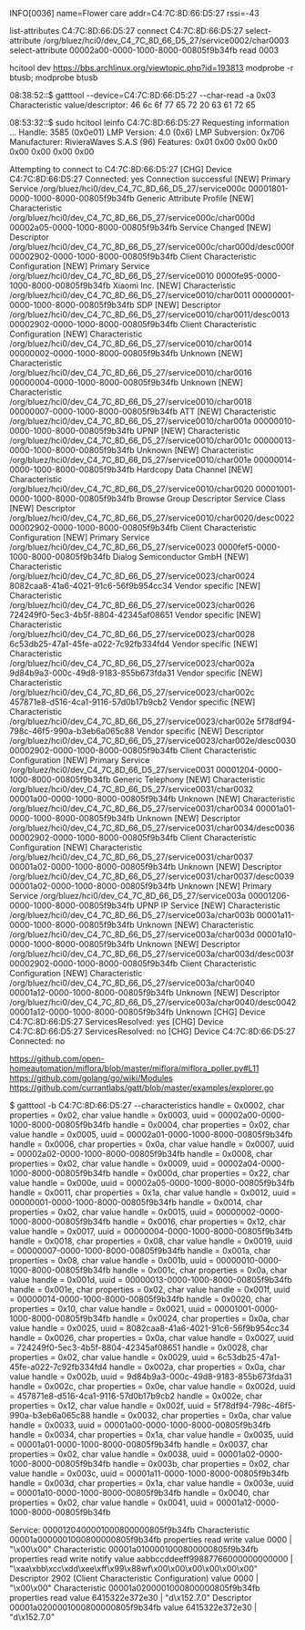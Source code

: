 INFO[0036] name=Flower care addr=C4:7C:8D:66:D5:27 rssi=-43

list-attributes C4:7C:8D:66:D5:27
connect C4:7C:8D:66:D5:27
select-attribute /org/bluez/hci0/dev_C4_7C_8D_66_D5_27/service0002/char0003
select-attribute 00002a00-0000-1000-8000-00805f9b34fb
read 0003

hcitool dev
https://bbs.archlinux.org/viewtopic.php?id=193813
modprobe -r btusb; modprobe btusb

08:38:52::$ gatttool --device=C4:7C:8D:66:D5:27 --char-read -a 0x03
Characteristic value/descriptor: 46 6c 6f 77 65 72 20 63 61 72 65


08:53:32::$ sudo hcitool leinfo C4:7C:8D:66:D5:27
Requesting information ...
	Handle: 3585 (0x0e01)
	LMP Version: 4.0 (0x6) LMP Subversion: 0x706
	Manufacturer: RivieraWaves S.A.S (96)
	Features: 0x01 0x00 0x00 0x00 0x00 0x00 0x00 0x00


Attempting to connect to C4:7C:8D:66:D5:27
[CHG] Device C4:7C:8D:66:D5:27 Connected: yes
Connection successful
[NEW] Primary Service
	/org/bluez/hci0/dev_C4_7C_8D_66_D5_27/service000c
	00001801-0000-1000-8000-00805f9b34fb
	Generic Attribute Profile
[NEW] Characteristic
	/org/bluez/hci0/dev_C4_7C_8D_66_D5_27/service000c/char000d
	00002a05-0000-1000-8000-00805f9b34fb
	Service Changed
[NEW] Descriptor
	/org/bluez/hci0/dev_C4_7C_8D_66_D5_27/service000c/char000d/desc000f
	00002902-0000-1000-8000-00805f9b34fb
	Client Characteristic Configuration
[NEW] Primary Service
	/org/bluez/hci0/dev_C4_7C_8D_66_D5_27/service0010
	0000fe95-0000-1000-8000-00805f9b34fb
	Xiaomi Inc.
[NEW] Characteristic
	/org/bluez/hci0/dev_C4_7C_8D_66_D5_27/service0010/char0011
	00000001-0000-1000-8000-00805f9b34fb
	SDP
[NEW] Descriptor
	/org/bluez/hci0/dev_C4_7C_8D_66_D5_27/service0010/char0011/desc0013
	00002902-0000-1000-8000-00805f9b34fb
	Client Characteristic Configuration
[NEW] Characteristic
	/org/bluez/hci0/dev_C4_7C_8D_66_D5_27/service0010/char0014
	00000002-0000-1000-8000-00805f9b34fb
	Unknown
[NEW] Characteristic
	/org/bluez/hci0/dev_C4_7C_8D_66_D5_27/service0010/char0016
	00000004-0000-1000-8000-00805f9b34fb
	Unknown
[NEW] Characteristic
	/org/bluez/hci0/dev_C4_7C_8D_66_D5_27/service0010/char0018
	00000007-0000-1000-8000-00805f9b34fb
	ATT
[NEW] Characteristic
	/org/bluez/hci0/dev_C4_7C_8D_66_D5_27/service0010/char001a
	00000010-0000-1000-8000-00805f9b34fb
	UPNP
[NEW] Characteristic
	/org/bluez/hci0/dev_C4_7C_8D_66_D5_27/service0010/char001c
	00000013-0000-1000-8000-00805f9b34fb
	Unknown
[NEW] Characteristic
	/org/bluez/hci0/dev_C4_7C_8D_66_D5_27/service0010/char001e
	00000014-0000-1000-8000-00805f9b34fb
	Hardcopy Data Channel
[NEW] Characteristic
	/org/bluez/hci0/dev_C4_7C_8D_66_D5_27/service0010/char0020
	00001001-0000-1000-8000-00805f9b34fb
	Browse Group Descriptor Service Class
[NEW] Descriptor
	/org/bluez/hci0/dev_C4_7C_8D_66_D5_27/service0010/char0020/desc0022
	00002902-0000-1000-8000-00805f9b34fb
	Client Characteristic Configuration
[NEW] Primary Service
	/org/bluez/hci0/dev_C4_7C_8D_66_D5_27/service0023
	0000fef5-0000-1000-8000-00805f9b34fb
	Dialog Semiconductor GmbH
[NEW] Characteristic
	/org/bluez/hci0/dev_C4_7C_8D_66_D5_27/service0023/char0024
	8082caa8-41a6-4021-91c6-56f9b954cc34
	Vendor specific
[NEW] Characteristic
	/org/bluez/hci0/dev_C4_7C_8D_66_D5_27/service0023/char0026
	724249f0-5ec3-4b5f-8804-42345af08651
	Vendor specific
[NEW] Characteristic
	/org/bluez/hci0/dev_C4_7C_8D_66_D5_27/service0023/char0028
	6c53db25-47a1-45fe-a022-7c92fb334fd4
	Vendor specific
[NEW] Characteristic
	/org/bluez/hci0/dev_C4_7C_8D_66_D5_27/service0023/char002a
	9d84b9a3-000c-49d8-9183-855b673fda31
	Vendor specific
[NEW] Characteristic
	/org/bluez/hci0/dev_C4_7C_8D_66_D5_27/service0023/char002c
	457871e8-d516-4ca1-9116-57d0b17b9cb2
	Vendor specific
[NEW] Characteristic
	/org/bluez/hci0/dev_C4_7C_8D_66_D5_27/service0023/char002e
	5f78df94-798c-46f5-990a-b3eb6a065c88
	Vendor specific
[NEW] Descriptor
	/org/bluez/hci0/dev_C4_7C_8D_66_D5_27/service0023/char002e/desc0030
	00002902-0000-1000-8000-00805f9b34fb
	Client Characteristic Configuration
[NEW] Primary Service
	/org/bluez/hci0/dev_C4_7C_8D_66_D5_27/service0031
	00001204-0000-1000-8000-00805f9b34fb
	Generic Telephony
[NEW] Characteristic
	/org/bluez/hci0/dev_C4_7C_8D_66_D5_27/service0031/char0032
	00001a00-0000-1000-8000-00805f9b34fb
	Unknown
[NEW] Characteristic
	/org/bluez/hci0/dev_C4_7C_8D_66_D5_27/service0031/char0034
	00001a01-0000-1000-8000-00805f9b34fb
	Unknown
[NEW] Descriptor
	/org/bluez/hci0/dev_C4_7C_8D_66_D5_27/service0031/char0034/desc0036
	00002902-0000-1000-8000-00805f9b34fb
	Client Characteristic Configuration
[NEW] Characteristic
	/org/bluez/hci0/dev_C4_7C_8D_66_D5_27/service0031/char0037
	00001a02-0000-1000-8000-00805f9b34fb
	Unknown
[NEW] Descriptor
	/org/bluez/hci0/dev_C4_7C_8D_66_D5_27/service0031/char0037/desc0039
	00001a02-0000-1000-8000-00805f9b34fb
	Unknown
[NEW] Primary Service
	/org/bluez/hci0/dev_C4_7C_8D_66_D5_27/service003a
	00001206-0000-1000-8000-00805f9b34fb
	UPNP IP Service
[NEW] Characteristic
	/org/bluez/hci0/dev_C4_7C_8D_66_D5_27/service003a/char003b
	00001a11-0000-1000-8000-00805f9b34fb
	Unknown
[NEW] Characteristic
	/org/bluez/hci0/dev_C4_7C_8D_66_D5_27/service003a/char003d
	00001a10-0000-1000-8000-00805f9b34fb
	Unknown
[NEW] Descriptor
	/org/bluez/hci0/dev_C4_7C_8D_66_D5_27/service003a/char003d/desc003f
	00002902-0000-1000-8000-00805f9b34fb
	Client Characteristic Configuration
[NEW] Characteristic
	/org/bluez/hci0/dev_C4_7C_8D_66_D5_27/service003a/char0040
	00001a12-0000-1000-8000-00805f9b34fb
	Unknown
[NEW] Descriptor
	/org/bluez/hci0/dev_C4_7C_8D_66_D5_27/service003a/char0040/desc0042
	00001a12-0000-1000-8000-00805f9b34fb
	Unknown
[CHG] Device C4:7C:8D:66:D5:27 ServicesResolved: yes
[CHG] Device C4:7C:8D:66:D5:27 ServicesResolved: no
[CHG] Device C4:7C:8D:66:D5:27 Connected: no

https://github.com/open-homeautomation/miflora/blob/master/miflora/miflora_poller.py#L11
https://github.com/golang/go/wiki/Modules
https://github.com/currantlabs/gatt/blob/master/examples/explorer.go

$ gatttool -b C4:7C:8D:66:D5:27 --characteristics
handle = 0x0002, char properties = 0x02, char value handle = 0x0003, uuid = 00002a00-0000-1000-8000-00805f9b34fb
handle = 0x0004, char properties = 0x02, char value handle = 0x0005, uuid = 00002a01-0000-1000-8000-00805f9b34fb
handle = 0x0006, char properties = 0x0a, char value handle = 0x0007, uuid = 00002a02-0000-1000-8000-00805f9b34fb
handle = 0x0008, char properties = 0x02, char value handle = 0x0009, uuid = 00002a04-0000-1000-8000-00805f9b34fb
handle = 0x000d, char properties = 0x22, char value handle = 0x000e, uuid = 00002a05-0000-1000-8000-00805f9b34fb
handle = 0x0011, char properties = 0x1a, char value handle = 0x0012, uuid = 00000001-0000-1000-8000-00805f9b34fb
handle = 0x0014, char properties = 0x02, char value handle = 0x0015, uuid = 00000002-0000-1000-8000-00805f9b34fb
handle = 0x0016, char properties = 0x12, char value handle = 0x0017, uuid = 00000004-0000-1000-8000-00805f9b34fb
handle = 0x0018, char properties = 0x08, char value handle = 0x0019, uuid = 00000007-0000-1000-8000-00805f9b34fb
handle = 0x001a, char properties = 0x08, char value handle = 0x001b, uuid = 00000010-0000-1000-8000-00805f9b34fb
handle = 0x001c, char properties = 0x0a, char value handle = 0x001d, uuid = 00000013-0000-1000-8000-00805f9b34fb
handle = 0x001e, char properties = 0x02, char value handle = 0x001f, uuid = 00000014-0000-1000-8000-00805f9b34fb
handle = 0x0020, char properties = 0x10, char value handle = 0x0021, uuid = 00001001-0000-1000-8000-00805f9b34fb
handle = 0x0024, char properties = 0x0a, char value handle = 0x0025, uuid = 8082caa8-41a6-4021-91c6-56f9b954cc34
handle = 0x0026, char properties = 0x0a, char value handle = 0x0027, uuid = 724249f0-5ec3-4b5f-8804-42345af08651
handle = 0x0028, char properties = 0x02, char value handle = 0x0029, uuid = 6c53db25-47a1-45fe-a022-7c92fb334fd4
handle = 0x002a, char properties = 0x0a, char value handle = 0x002b, uuid = 9d84b9a3-000c-49d8-9183-855b673fda31
handle = 0x002c, char properties = 0x0e, char value handle = 0x002d, uuid = 457871e8-d516-4ca1-9116-57d0b17b9cb2
handle = 0x002e, char properties = 0x12, char value handle = 0x002f, uuid = 5f78df94-798c-46f5-990a-b3eb6a065c88
handle = 0x0032, char properties = 0x0a, char value handle = 0x0033, uuid = 00001a00-0000-1000-8000-00805f9b34fb
handle = 0x0034, char properties = 0x1a, char value handle = 0x0035, uuid = 00001a01-0000-1000-8000-00805f9b34fb
handle = 0x0037, char properties = 0x02, char value handle = 0x0038, uuid = 00001a02-0000-1000-8000-00805f9b34fb
handle = 0x003b, char properties = 0x02, char value handle = 0x003c, uuid = 00001a11-0000-1000-8000-00805f9b34fb
handle = 0x003d, char properties = 0x1a, char value handle = 0x003e, uuid = 00001a10-0000-1000-8000-00805f9b34fb
handle = 0x0040, char properties = 0x02, char value handle = 0x0041, uuid = 00001a12-0000-1000-8000-00805f9b34fb

Service: 0000120400001000800000805f9b34fb
  Characteristic  00001a0000001000800000805f9b34fb
    properties    read write
    value         0000 | "\x00\x00"
  Characteristic  00001a0100001000800000805f9b34fb
    properties    read write notify
    value         aabbccddeeff99887766000000000000 | "\xaa\xbb\xcc\xdd\xee\xff\x99\x88wf\x00\x00\x00\x00\x00\x00"
  Descriptor      2902 (Client Characteristic Configuration)
    value         0000 | "\x00\x00"
  Characteristic  00001a0200001000800000805f9b34fb
    properties    read
    value         6415322e372e30 | "d\x152.7.0"
  Descriptor      00001a0200001000800000805f9b34fb
    value         6415322e372e30 | "d\x152.7.0"
